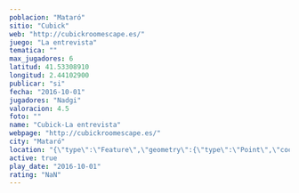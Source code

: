 ```yaml
---
poblacion: "Mataró"
sitio: "Cubick"
web: "http://cubickroomescape.es/"
juego: "La entrevista"
tematica: ""
max_jugadores: 6
latitud: 41.53308910
longitud: 2.44102900
publicar: "si"
fecha: "2016-10-01"
jugadores: "Nadgi"
valoracion: 4.5
foto: ""
name: "Cubick-La entrevista"
webpage: "http://cubickroomescape.es/"
city: "Mataró"
location: "{\"type\":\"Feature\",\"geometry\":{\"type\":\"Point\",\"coordinates\":[2.441029,41.5330891]}}"
active: true
play_date: "2016-10-01"
rating: "NaN"
---
```

